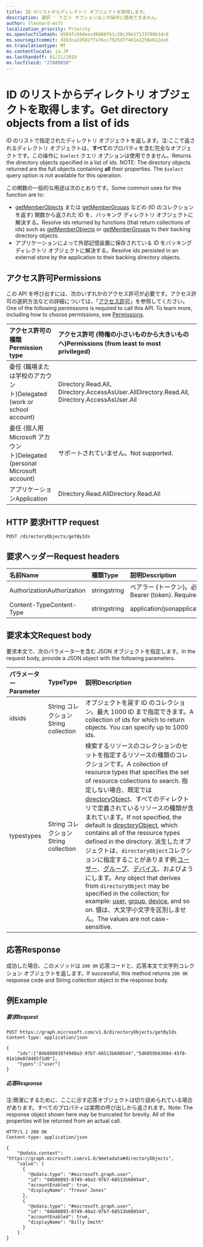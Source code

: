 ```yaml
---
title: ID のリストからディレクトリ オブジェクトを取得します。
description: 選択 ' クエリ オプションはこの操作に使用できません。
author: lleonard-msft
localization_priority: Priority
ms.openlocfilehash: b504fc69deecd6688f61c20c30e17133f80b1dc8
ms.sourcegitcommit: d2b3ca32602ffa76cc7925d7f4d1e2258e611ea5
ms.translationtype: MT
ms.contentlocale: ja-JP
ms.lasthandoff: 01/11/2019
ms.locfileid: "27889650"
---
```

# <a name="get-directory-objects-from-a-list-of-ids"></a><span data-ttu-id="c5929-103">ID のリストからディレクトリ オブジェクトを取得します。</span><span class="sxs-lookup"><span data-stu-id="c5929-103">Get directory objects from a list of ids</span></span>

<span data-ttu-id="c5929-p101">ID のリストで指定されたディレクトリ オブジェクトを返します。注:ここで返されるディレクトリ オブジェクトは、**すべて**のプロパティを含む完全なオブジェクトです。この操作に `$select` クエリ オプションは使用できません。</span><span class="sxs-lookup"><span data-stu-id="c5929-p101">Returns the directory objects specified in a list of ids.  NOTE: The directory objects returned are the full objects containing **all** their properties. The `$select` query option is not available for this operation.</span></span>

<span data-ttu-id="c5929-107">この関数の一般的な用途は次のとおりです。</span><span class="sxs-lookup"><span data-stu-id="c5929-107">Some common uses for this function are to:</span></span>

* <span data-ttu-id="c5929-108">[getMemberObjects](directoryobject-getmemberobjects.md) または [getMemberGroups](directoryobject-getmembergroups.md) などの (ID のコレクションを返す) 関数から返された ID を、バッキング ディレクトリ オブジェクトに解決する。</span><span class="sxs-lookup"><span data-stu-id="c5929-108">Resolve ids returned by functions (that return collections of ids) such as [getMemberObjects](directoryobject-getmemberobjects.md) or [getMemberGroups](directoryobject-getmembergroups.md)  to their backing directory objects.</span></span>
* <span data-ttu-id="c5929-109">アプリケーションによって外部記憶装置に保存されている ID をバッキング ディレクトリ オブジェクトに解決する。</span><span class="sxs-lookup"><span data-stu-id="c5929-109">Resolve ids persisted in an external store by the application to their backing directory objects.</span></span>

## <a name="permissions"></a><span data-ttu-id="c5929-110">アクセス許可</span><span class="sxs-lookup"><span data-stu-id="c5929-110">Permissions</span></span>

<span data-ttu-id="c5929-p102">この API を呼び出すには、次のいずれかのアクセス許可が必要です。アクセス許可の選択方法などの詳細については、「[アクセス許可](/graph/permissions-reference)」を参照してください。</span><span class="sxs-lookup"><span data-stu-id="c5929-p102">One of the following permissions is required to call this API. To learn more, including how to choose permissions, see [Permissions](/graph/permissions-reference).</span></span>


|<span data-ttu-id="c5929-113">アクセス許可の種類</span><span class="sxs-lookup"><span data-stu-id="c5929-113">Permission type</span></span>      | <span data-ttu-id="c5929-114">アクセス許可 (特権の小さいものから大きいものへ)</span><span class="sxs-lookup"><span data-stu-id="c5929-114">Permissions (from least to most privileged)</span></span>              |
|:--------------------|:---------------------------------------------------------|
|<span data-ttu-id="c5929-115">委任 (職場または学校のアカウント)</span><span class="sxs-lookup"><span data-stu-id="c5929-115">Delegated (work or school account)</span></span> | <span data-ttu-id="c5929-116">Directory.Read.All、Directory.AccessAsUser.All</span><span class="sxs-lookup"><span data-stu-id="c5929-116">Directory.Read.All, Directory.AccessAsUser.All</span></span>    |
|<span data-ttu-id="c5929-117">委任 (個人用 Microsoft アカウント)</span><span class="sxs-lookup"><span data-stu-id="c5929-117">Delegated (personal Microsoft account)</span></span> | <span data-ttu-id="c5929-118">サポートされていません。</span><span class="sxs-lookup"><span data-stu-id="c5929-118">Not supported.</span></span>    |
|<span data-ttu-id="c5929-119">アプリケーション</span><span class="sxs-lookup"><span data-stu-id="c5929-119">Application</span></span> | <span data-ttu-id="c5929-120">Directory.Read.All</span><span class="sxs-lookup"><span data-stu-id="c5929-120">Directory.Read.All</span></span> |

## <a name="http-request"></a><span data-ttu-id="c5929-121">HTTP 要求</span><span class="sxs-lookup"><span data-stu-id="c5929-121">HTTP request</span></span>

<!-- { "blockType": "ignored" } -->

```http
POST /directoryObjects/getByIds
```

## <a name="request-headers"></a><span data-ttu-id="c5929-122">要求ヘッダー</span><span class="sxs-lookup"><span data-stu-id="c5929-122">Request headers</span></span>

| <span data-ttu-id="c5929-123">名前</span><span class="sxs-lookup"><span data-stu-id="c5929-123">Name</span></span>       | <span data-ttu-id="c5929-124">種類</span><span class="sxs-lookup"><span data-stu-id="c5929-124">Type</span></span> | <span data-ttu-id="c5929-125">説明</span><span class="sxs-lookup"><span data-stu-id="c5929-125">Description</span></span>|
|:---------------|:--------|:----------|
| <span data-ttu-id="c5929-126">Authorization</span><span class="sxs-lookup"><span data-stu-id="c5929-126">Authorization</span></span>  | <span data-ttu-id="c5929-127">string</span><span class="sxs-lookup"><span data-stu-id="c5929-127">string</span></span>  | <span data-ttu-id="c5929-p103">ベアラー {トークン}。必須。</span><span class="sxs-lookup"><span data-stu-id="c5929-p103">Bearer {token}. Required.</span></span> |
| <span data-ttu-id="c5929-130">Content-Type</span><span class="sxs-lookup"><span data-stu-id="c5929-130">Content-Type</span></span>  | <span data-ttu-id="c5929-131">string</span><span class="sxs-lookup"><span data-stu-id="c5929-131">string</span></span> | <span data-ttu-id="c5929-132">application/json</span><span class="sxs-lookup"><span data-stu-id="c5929-132">application/json</span></span>  |

## <a name="request-body"></a><span data-ttu-id="c5929-133">要求本文</span><span class="sxs-lookup"><span data-stu-id="c5929-133">Request body</span></span>

<span data-ttu-id="c5929-134">要求本文で、次のパラメーターを含む JSON オブジェクトを指定します。</span><span class="sxs-lookup"><span data-stu-id="c5929-134">In the request body, provide a JSON object with the following parameters.</span></span>

| <span data-ttu-id="c5929-135">パラメーター</span><span class="sxs-lookup"><span data-stu-id="c5929-135">Parameter</span></span>   | <span data-ttu-id="c5929-136">Type</span><span class="sxs-lookup"><span data-stu-id="c5929-136">Type</span></span> |<span data-ttu-id="c5929-137">説明</span><span class="sxs-lookup"><span data-stu-id="c5929-137">Description</span></span>|
|:---------------|:--------|:----------|
|<span data-ttu-id="c5929-138">ids</span><span class="sxs-lookup"><span data-stu-id="c5929-138">ids</span></span>|<span data-ttu-id="c5929-139">String コレクション</span><span class="sxs-lookup"><span data-stu-id="c5929-139">String collection</span></span>| <span data-ttu-id="c5929-p104">オブジェクトを戻す ID のコレクション。最大 1000 ID まで指定できます。</span><span class="sxs-lookup"><span data-stu-id="c5929-p104">A collection of ids for which to return objects. You can specify up to 1000 ids.</span></span> |
|<span data-ttu-id="c5929-142">types</span><span class="sxs-lookup"><span data-stu-id="c5929-142">types</span></span>|<span data-ttu-id="c5929-143">String コレクション</span><span class="sxs-lookup"><span data-stu-id="c5929-143">String collection</span></span>| <span data-ttu-id="c5929-144">検索するリソースのコレクションのセットを指定するリソースの種類のコレクションです。</span><span class="sxs-lookup"><span data-stu-id="c5929-144">A collection of resource types that specifies the set of resource collections to search.</span></span> <span data-ttu-id="c5929-145">指定しない場合、既定では[directoryObject](../resources/directoryobject.md)、すべてのディレクトリで定義されているリソースの種類が含まれています。</span><span class="sxs-lookup"><span data-stu-id="c5929-145">If not specified, the default is [directoryObject](../resources/directoryobject.md), which contains all of the resource types defined in the directory.</span></span> <span data-ttu-id="c5929-146">派生したオブジェクトは、`directoryObject`コレクションに指定することがあります例:[ユーザー](../resources/user.md)、[グループ](../resources/group.md)、[デバイス](../resources/device.md)、およびようにします。</span><span class="sxs-lookup"><span data-stu-id="c5929-146">Any object that derives from `directoryObject` may be specified in the collection; for example: [user](../resources/user.md), [group](../resources/group.md), [device](../resources/device.md), and so on.</span></span> <span data-ttu-id="c5929-147">値は、大文字小文字を区別しません。</span><span class="sxs-lookup"><span data-stu-id="c5929-147">The values are not case-sensitive.</span></span>|

## <a name="response"></a><span data-ttu-id="c5929-148">応答</span><span class="sxs-lookup"><span data-stu-id="c5929-148">Response</span></span>

<span data-ttu-id="c5929-149">成功した場合、このメソッドは `200 OK` 応答コードと、応答本文で文字列コレクション オブジェクトを返します。</span><span class="sxs-lookup"><span data-stu-id="c5929-149">If successful, this method returns `200 OK` response code and String collection object in the response body.</span></span>

## <a name="example"></a><span data-ttu-id="c5929-150">例</span><span class="sxs-lookup"><span data-stu-id="c5929-150">Example</span></span>

##### <a name="request"></a><span data-ttu-id="c5929-151">要求</span><span class="sxs-lookup"><span data-stu-id="c5929-151">Request</span></span>

<!-- {
  "blockType": "request",
  "name": "directoryobject_getById"
}-->

```http
POST https://graph.microsoft.com/v1.0/directoryObjects/getByIds
Content-type: application/json

{
    "ids":["84b80893874940a3-97b7-68513b600544","5d6059b6368d-45f8-91e18e07d485f1d0"],
    "types":["user"]
}
```

##### <a name="response"></a><span data-ttu-id="c5929-152">応答</span><span class="sxs-lookup"><span data-stu-id="c5929-152">Response</span></span>

<span data-ttu-id="c5929-p106">注:簡潔にするために、ここに示す応答オブジェクトは切り詰められている場合があります。すべてのプロパティは実際の呼び出しから返されます。</span><span class="sxs-lookup"><span data-stu-id="c5929-p106">Note: The response object shown here may be truncated for brevity. All of the properties will be returned from an actual call.</span></span>
<!-- {
  "blockType": "response",
  "truncated": true,
  "@odata.type": "microsoft.graph.directoryObject",
  "isCollection": true
} -->

```http
HTTP/1.1 200 OK
Content-type: application/json

{
    "@odata.context": "https://graph.microsoft.com/v1.0/$metadata#directoryObjects",
    "value": [
      {
        "@odata.type": "#microsoft.graph.user",
        "id": "84b80893-8749-40a3-97b7-68513b600544",
        "accountEnabled": true,
        "displayName": "Trevor Jones"
      },
      {
        "@odata.type": "#microsoft.graph.user",
        "id": "84b80893-8749-40a3-97b7-68513b600544",
        "accountEnabled": true,
        "displayName": "Billy Smith"
      }
    ]
}
```

<!-- uuid: 8fcb5dbc-d5aa-4681-8e31-b001d5168d79
2015-10-25 14:57:30 UTC -->
<!-- {
  "type": "#page.annotation",
  "description": "directoryObject: getById",
  "keywords": "",
  "section": "documentation",
  "tocPath": ""
}-->
